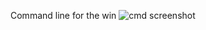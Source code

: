 Command line for the win
![cmd screenshot](https://user-images.githubusercontent.com/88307192/148379482-c1287b41-b198-49b1-8136-e2ece3cb98d5.png)
